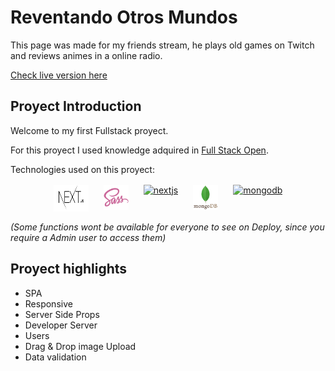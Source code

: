 # Reventando Otros Mundos

This page was made for my friends stream, he plays old games on Twitch and reviews animes in a online radio.

[Check live version here](https://reventandootrosmundos.vercel.app)

## Proyect Introduction

Welcome to my first Fullstack proyect.

For this proyect I used knowledge adquired in [Full Stack Open](https://fullstackopen.com/en/).

Technologies used on this proyect:

<div style="display: flex; justify-content: center; gap: 1.5rem; margin: 1rem 0">
    <div style="background: white; display: inline-block; padding: 0 .5rem">
  <a href="https://nextjs.org/" target="_blank" rel="noreferrer"> <img src="public/next-js-logo.svg" alt="nextjs" width="40" height="40"/> </a>
    </div>
  <a href="https://sass-lang.com" target="_blank" rel="noreferrer"> <img src="https://raw.githubusercontent.com/devicons/devicon/master/icons/sass/sass-original.svg" alt="sass" width="40" height="40"/> </a>
  <a href="https://next-auth.js.org/" target="_blank" rel="noreferrer"><img src="https://next-auth.js.org/img/logo/logo-sm.png" alt="nextjs" width="40" height="40"/></a>
  <a href="https://www.mongodb.com/" target="_blank" rel="noreferrer"> <img src="https://raw.githubusercontent.com/devicons/devicon/master/icons/mongodb/mongodb-original-wordmark.svg" alt="mongodb" width="40" height="40"/>
  </a>
  <a href="https://cloudinary.com/" target="_blank" rel="noreferrer"> <img src="https://cloudinary-res.cloudinary.com/image/upload/website/cloudinary_web_favicon.png" alt="mongodb" width="40" height="40"/>
  </a>
</div>

_(Some functions wont be available for everyone to see on Deploy, since you require a Admin user to access them)_

## Proyect highlights

- SPA
- Responsive
- Server Side Props
- Developer Server
- Users
- Drag & Drop image Upload
- Data validation
